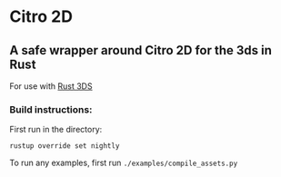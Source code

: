 # Citro 2D

## A safe wrapper around Citro 2D for the 3ds in Rust

For use with [Rust 3DS](https://github.com/rust3ds)

### Build instructions:

First run in the directory:

`rustup override set nightly`

To run any examples, first run `./examples/compile_assets.py`